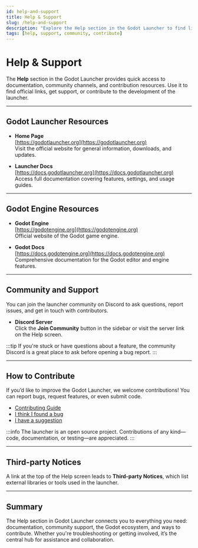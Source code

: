 ```yaml
---
id: help-and-support
title: Help & Support
slug: /help-and-support
description: "Explore the Help section in the Godot Launcher to find links to documentation, community support, and contribution opportunities."
tags: [help, support, community, contribute]
---
```


# Help & Support

The **Help** section in the Godot Launcher provides quick access to documentation, community channels, and contribution resources. Use it to find official links, get support, or contribute to the development of the launcher.

---

## Godot Launcher Resources

- **Home Page**  
  [https://godotlauncher.org](https://godotlauncher.org)  
  Visit the official website for general information, downloads, and updates.

- **Launcher Docs**  
  [https://docs.godotlauncher.org](https://docs.godotlauncher.org)  
  Access full documentation covering features, settings, and usage guides.

---

## Godot Engine Resources

- **Godot Engine**  
  [https://godotengine.org](https://godotengine.org)  
  Official website of the Godot game engine.

- **Godot Docs**  
  [https://docs.godotengine.org](https://docs.godotengine.org)  
  Comprehensive documentation for the Godot editor and engine features.

---

## Community and Support

You can join the launcher community on Discord to ask questions, report issues, and get in touch with contributors.

- **Discord Server**  
  Click the **Join Community** button in the sidebar or visit the server link on the Help screen.

:::tip
If you're stuck or have questions about a feature, the community Discord is a great place to ask before opening a bug report.
:::

---

## How to Contribute

If you’d like to improve the Godot Launcher, we welcome contributions! You can report bugs, request features, or even submit code.

- [Contributing Guide](https://godotlauncher.org/contribute)
- [I think I found a bug](https://github.com/godotlauncher/launcher/issues/new?template=bug_report.md)
- [I have a suggestion](https://github.com/godotlauncher/launcher/issues/new?template=feature_request.md)

:::info
The launcher is an open source project. Contributions of any kind—code, documentation, or testing—are appreciated.
:::

---

## Third-party Notices

A link at the top of the Help screen leads to **Third-party Notices**, which list external libraries or tools used in the launcher.

---

## Summary

The Help section in Godot Launcher connects you to everything you need: documentation, community support, the Godot ecosystem, and ways to contribute. Whether you're troubleshooting or getting involved, it’s the central hub for assistance and collaboration.
